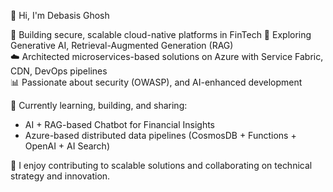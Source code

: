 👋 Hi, I'm Debasis Ghosh 

🔧 Building secure, scalable cloud-native platforms in FinTech 
🧠 Exploring Generative AI, Retrieval-Augmented Generation (RAG)  
☁️ Architected microservices-based solutions on Azure with Service Fabric, CDN, DevOps pipelines  
📊 Passionate about security (OWASP), and AI-enhanced development

🚀 Currently learning, building, and sharing:  
- AI + RAG-based Chatbot for Financial Insights  
- Azure-based distributed data pipelines (CosmosDB + Functions + OpenAI + AI Search)

📌 I enjoy contributing to scalable solutions and collaborating on technical strategy and innovation.
